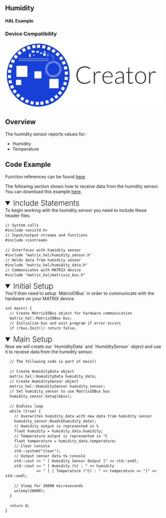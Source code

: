 <h2 style="padding-top:0">Humidity</h2>
<h4 style="padding-top:0">HAL Example</h4>

### Device Compatibility
<img class="creator-compatibility-icon" src="../../img/creator-icon.svg">

## Overview

The humidity sensor reports values for:

* Humidity
* Temperature

## Code Example

Function references can be found [here](/matrix-hal/reference/humidity).

The following section shows how to receive data from the humidity sensor. You can download this example <a href="https://raw.githubusercontent.com/matrix-io/matrix-hal-examples/master/sensors/humidity_sensor.cpp" target="_blank">here</a>.

<details open>
<summary style="font-size: 1.5rem; font-weight: 300;">Include Statements</summary>
To begin working with the humidity sensor you need to include these header files.

```language-cpp
// System calls
#include <unistd.h>
// Input/output streams and functions
#include <iostream>

// Interfaces with humidity sensor
#include "matrix_hal/humidity_sensor.h"
// Holds data from humidity sensor
#include "matrix_hal/humidity_data.h"
// Communicates with MATRIX device
#include "matrix_hal/matrixio_bus.h"
```

</details>

<details open>
<summary style="font-size: 1.5rem; font-weight: 300;">Initial Setup</summary>
You'll then need to setup `MatrixIOBus` in order to communicate with the hardware on your MATRIX device.

```language-cpp
int main() {
  // Create MatrixIOBus object for hardware communication
  matrix_hal::MatrixIOBus bus;
  // Initialize bus and exit program if error occurs
  if (!bus.Init()) return false;
```

</details>

<details open>
<summary style="font-size: 1.5rem; font-weight: 300;">Main Setup</summary>
Now we will create our `HumidityData` and `HumiditySensor` object and use it to receive data from the humidity sensor.

```language-cpp
  // The following code is part of main()
  
  // Create HumidityData object
  matrix_hal::HumidityData humidity_data;
  // Create HumiditySensor object
  matrix_hal::HumiditySensor humidity_sensor;
  // Set humidity_sensor to use MatrixIOBus bus
  humidity_sensor.Setup(&bus);
  
  // Endless loop
  while (true) {
    // Overwrites humidity_data with new data from humidity sensor
    humidity_sensor.Read(&humidity_data);
    // Humidity output is represented in %
    float humidity = humidity_data.humidity;
    // Temperature output is represented in °C
    float temperature = humidity_data.temperature;
    // Clear console
    std::system("clear");
    // Output sensor data to console
    std::cout << " [ Humidity Sensor Output ]" << std::endl;
    std::cout << " [ Humidity (%) : " << humidity
              << " ] [ Temperature (°C) : " << temperature << "]" << std::endl;

    // Sleep for 20000 microseconds
    usleep(20000);
  }

  return 0;
}
```

</details>